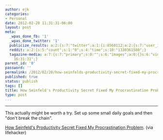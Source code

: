 ```yaml
---
author: ejk
categories:
- Personal
date: 2012-02-20 11:31:31-06:00
layout: post
meta:
  _wpas_done_fb: '1'
  _wpas_done_twitter: '1'
  publicize_results: a:2:{s:7:"twitter";a:1:{i:8560112;a:2:{s:7:"user_id";s:3:"ejk";s:7:"post_id";s:18:"171633109886976001";}}s:2:"fb";a:1:{i:722852376;a:2:{s:7:"user_id";s:9:"722852376";s:7:"post_id";s:17:"10150553256472377";}}}
  reddit: a:2:{s:5:"count";s:1:"0";s:4:"time";s:10:"1330361580";}
  tagazine-media: a:7:{s:7:"primary";s:0:"";s:6:"images";a:0:{}s:6:"videos";a:0:{}s:11:"image_count";s:1:"0";s:6:"author";s:7:"8673313";s:7:"blog_id";s:7:"8370333";s:9:"mod_stamp";s:19:"2012-02-20
    16:31:31";}
parent_id: '0'
password: ''
permalink: /2012/02/20/how-seinfelds-productivity-secret-fixed-my-procrastination-problem/
published: true
status: publish
tags: []
title: How Seinfeld's Productivity Secret Fixed My Procrastination Problem
type: post
...
```

---

This actually might be worth a try. Set up some small daily goals and then "don't break the chain".

[How Seinfeld's Productivity Secret Fixed My Procrastination Problem](http://lifehacker.com/5886128/how-seinfelds-productivity-secret-fixed-my-procrastination-problem). (via lifehacker)
